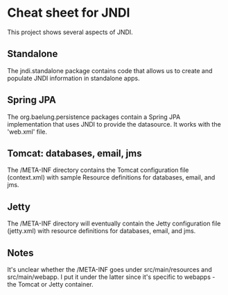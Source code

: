 Cheat sheet for JNDI
=

This project shows several aspects of JNDI.

Standalone
--

The jndi.standalone package contains code that allows us to create and populate JNDI
information in standalone apps.

Spring JPA
--

The org.baelung.persistence packages contain a Spring JPA implementation that uses
JNDI to provide the datasource. It works with the 'web.xml' file.

Tomcat: databases, email, jms
--

The /META-INF directory contains the Tomcat configuration file (context.xml) with
sample Resource definitions for databases, email, and jms.

Jetty
--

The /META-INF directory will eventually contain the Jetty configuration file
(jetty.xml) with resource definitions for databases, email, and jms.

Notes
--

It's unclear whether the /META-INF goes under src/main/resources and src/main/webapp.
I put it under the latter since it's specific to webapps - the Tomcat or Jetty container.